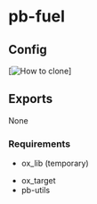 # pb-fuel

## Config
[![How to clone](https://i.imgur.com/ZTCtXzA.png)]

## Exports
None

### Requirements

+ ox_lib (temporary)
* ox_target
* pb-utils
